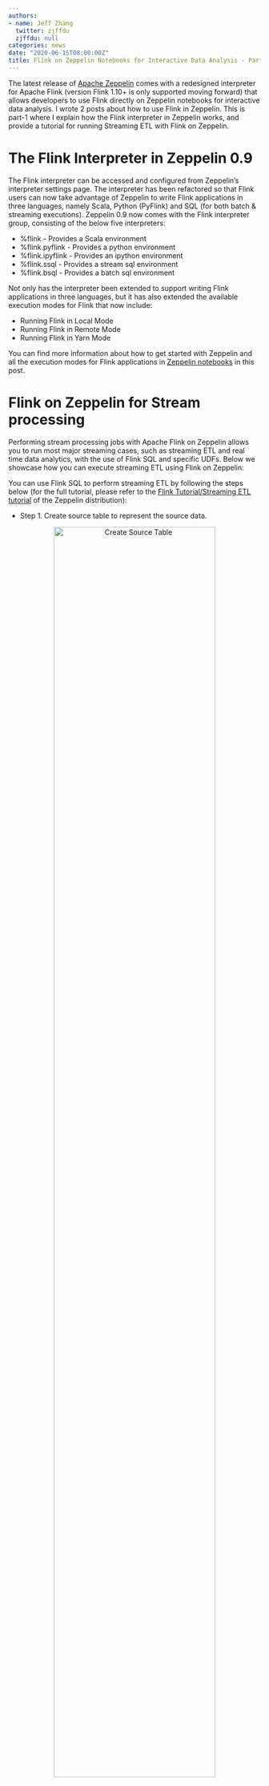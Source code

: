 ```yaml
---
authors:
- name: Jeff Zhang
  twitter: zjffdu
  zjffdu: null
categories: news
date: "2020-06-15T08:00:00Z"
title: Flink on Zeppelin Notebooks for Interactive Data Analysis - Part 1
---
```


The latest release of [Apache Zeppelin](https://zeppelin.apache.org/) comes with a redesigned interpreter for Apache Flink (version Flink 1.10+ is only supported moving forward) 
that allows developers to use Flink directly on Zeppelin notebooks for interactive data analysis. I wrote 2 posts about how to use Flink in Zeppelin. This is part-1 where I explain how the Flink interpreter in Zeppelin works, 
and provide a tutorial for running Streaming ETL with Flink on Zeppelin.

# The Flink Interpreter in Zeppelin 0.9

The Flink interpreter can be accessed and configured from Zeppelin’s interpreter settings page. 
The interpreter has been refactored so that Flink users can now take advantage of Zeppelin to write Flink applications in three languages, 
namely Scala, Python (PyFlink) and SQL (for both batch & streaming executions). 
Zeppelin 0.9 now comes with the Flink interpreter group, consisting of the below five interpreters: 

* %flink     - Provides a Scala environment
* %flink.pyflink   - Provides a python environment
* %flink.ipyflink   - Provides an ipython environment
* %flink.ssql     - Provides a stream sql environment
* %flink.bsql     - Provides a batch sql environment

Not only has the interpreter been extended to support writing Flink applications in three languages, but it has also extended the available execution modes for Flink that now include:

* Running Flink in Local Mode
* Running Flink in Remote Mode
* Running Flink in Yarn Mode


You can find more information about how to get started with Zeppelin and all the execution modes for Flink applications in [Zeppelin notebooks](https://github.com/apache/zeppelin/tree/master/notebook/Flink%20Tutorial) in this post. 


# Flink on Zeppelin for Stream processing

Performing stream processing jobs with Apache Flink on Zeppelin allows you to run most major streaming cases, 
such as streaming ETL and real time data analytics, with the use of Flink SQL and specific UDFs. 
Below we showcase how you can execute streaming ETL using Flink on Zeppelin: 

You can use Flink SQL to perform streaming ETL by following the steps below 
(for the full tutorial, please refer to the [Flink Tutorial/Streaming ETL tutorial](https://github.com/apache/zeppelin/blob/master/notebook/Flink%20Tutorial/4.%20Streaming%20ETL_2EYD56B9B.zpln) of the Zeppelin distribution):

* Step 1. Create source table to represent the source data.

<center>
<img src="{{< siteurl >}}/img/blog/2020-06-15-flink-on-zeppelin/create_source.png" width="80%" alt="Create Source Table"/>
</center>

* Step 2. Create a sink table to represent the processed data.

<center>
<img src="{{< siteurl >}}/img/blog/2020-06-15-flink-on-zeppelin/create_sink.png" width="80%" alt="Create Sink Table"/>
</center>

* Step 3. After creating the source and sink table, we can insert them to our statement to trigger the stream processing job as the following: 

<center>
<img src="{{< siteurl >}}/img/blog/2020-06-15-flink-on-zeppelin/etl.png" width="80%" alt="ETL"/>
</center>

* Step 4. After initiating the streaming job, you can use another SQL statement to query the sink table to verify the results of your job. Here you can see the top 10 records which will be refreshed every 3 seconds.

<center>
<img src="{{< siteurl >}}/img/blog/2020-06-15-flink-on-zeppelin/preview.png" width="80%" alt="Preview"/>
</center>

# Summary

In this post, we explained how the redesigned Flink interpreter works in Zeppelin 0.9.0 and provided some examples for performing streaming ETL jobs with 
Flink and Zeppelin. In the next post, I will talk about how to do streaming data visualization via Flink on Zeppelin.
Besides that, you can find an additional [tutorial for batch processing with Flink on Zeppelin](https://medium.com/@zjffdu/flink-on-zeppelin-part-2-batch-711731df5ad9) as well as using Flink on Zeppelin for 
more advance operations like resource isolation, job concurrency & parallelism, multiple Hadoop & Hive environments and more on our series of posts on Medium.
And here's a list of [Flink on Zeppelin tutorial videos](https://www.youtube.com/watch?v=YxPo0Fosjjg&list=PL4oy12nnS7FFtg3KV1iS5vDb0pTz12VcX) for your reference.


# References

* [Apache Zeppelin official website](http://zeppelin.apache.org)
* Flink on Zeppelin tutorials - [Part 1](https://medium.com/@zjffdu/flink-on-zeppelin-part-1-get-started-2591aaa6aa47)
* Flink on Zeppelin tutorials - [Part 2](https://medium.com/@zjffdu/flink-on-zeppelin-part-2-batch-711731df5ad9)
* Flink on Zeppelin tutorials - [Part 3](https://medium.com/@zjffdu/flink-on-zeppelin-part-3-streaming-5fca1e16754)
* Flink on Zeppelin tutorials - [Part 4](https://medium.com/@zjffdu/flink-on-zeppelin-part-4-advanced-usage-998b74908cd9)
* [Flink on Zeppelin tutorial videos](https://www.youtube.com/watch?v=YxPo0Fosjjg&list=PL4oy12nnS7FFtg3KV1iS5vDb0pTz12VcX) 
